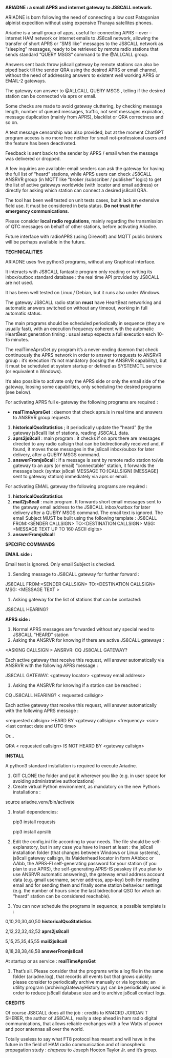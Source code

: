 **ARIADNE : a small APRS and internet gateway to JS8CALL network.**

ARIADNE is born following the need of connecting a low cost Patagonian alpinist expedition without using expensive Thuraya satellites phones.

Ariadne is a small group of apps, useful for connecting APRS – over – internet HAM network or internet emails to JS8call network, allowing the transfer of short APRS or “SMS like” messages to the JS8CALL network as “sleeping” messages, ready to be retrieved by remote radio stations that sends standard “QUERY MSGS“ command to the @ALLCALL group.

Answers sent back throw js8call gateway by remote stations can also be piped back till the sender QRA using the desired APRS or email channel, without the need of addressing answers to existent well working APRS or EMAIL-2 gateways.

The gateway can answer to @ALLCALL QUERY MSGS , telling if the desired station can be connected via aprs or email.

Some checks are made to avoid gateway cluttering, by checking message length, number of queued messages, traffic, not sent messages expiration, message duplication (mainly from APRS), blacklist or QRA correctness and so on.

A text message censorship was also provided, but at the moment ChatGPT program access is no more free neither for small not-professional users and the feature has been deactivated.

Feedback is sent back to the sender by APRS / email when the message was delivered or dropped.

A few inquiries are available: email senders can ask the gateway for having the full list of “heard” stations, while APRS users can check JS8CALL ANSRVR group (in MQTT like “broker /subscriber / publisher” logic) to get the list of active gateways worldwide (with locator and email address) or directly for asking which station can connect a desired js8call QRA.

The tool has been well tested on unit tests cases, but it lack an extensive field use. It must be considered in beta status. **Do not trust it for emergency communications**.

Please consider **local radio regulations**, mainly regarding the transmission of QTC messages on behalf of other stations, before activating Ariadne.

Future interface with radioAPRS (using Direwolf) and MQTT public brokers will be perhaps available in the future.

**TECHNICALITIES**

ARIADNE uses five python3 programs, without any Graphical interface.

It interacts with JS8CALL fantastic program only reading or writing its inbox/outbox standard database : the real time API provided by JS8CALL are not used.

It has been well tested on Linux / Debian, but it runs also under Windows.

The gateway JS8CALL radio station **must** have HeartBeat networking and automatic answers switched on without any timeout, working in full automatic status.

The main programs should be scheduled periodically in sequence (they are usually fast), with an execution frequency coherent with the automatic HeartBeat generation timing : usual setup expects a full execution each 10-15 minutes.

The realTimeAprsGet.py program it’s a never-ending daemon that check continuously the APRS network in order to answer to requests to ANSRVR group : it’s execution it’s not mandatory (loosing the ANSRVR capability), but it must be scheduled at system startup or defined as SYSTEMCTL service (or equivalent n Windows).

It’s also possible to activate only the APRS side or only the email side of the gateway, loosing some capabilities, only scheduling the desired programs (see below).

For activating APRS full e-gateway the following programs are required :

-   **realTimeAprsGet** : daemon that check aprs.is in real time and answers to ANSRVR group requests
   
1.  **historicalQsoStatistics** ; it periodically update the “heard” (by the gateway js8call) list of stations, reading JS8CALL data.
2.  **aprs2js8call** : main program : it checks if on aprs there are messages directed to any radio callsign that can be bidirectionally received and, if found, it moves those messages in the js8call inbox/oubox for later delivery, after a QUERY MSGS command.
3.  **answerFromjs8call** : if a message is sent by remote radio station to/via gateway to an aprs (or email) “connectable” station, it forwards the message back (syntax js8call MESSAGE TO:[CALLSIGN] [MESSAGE] sent to gateway station) immediately via aprs or email.

For activating EMAIL gateway the following programs are required :

1.  **historicalQsoStatistics**
2.  **mail2js8call** : main program. It forwards short email messages sent to the gateway email address to the JS8CALL inbox/outbox for later delivery after a QUERY MSGS command. The email text is ignored. The email Subject MUST be built using the following template : JS8CALL FROM:\<SENDER CALLSIGN\> TO:\<DESTINATION CALLSIGN\> MSG: \<MESSAGE TEXT UP TO 160 ASCII digits\>
3.  **answerFromjs8call**

**SPECIFIC COMMANDS**

**EMAIL side :**

Email text is ignored. Only email Subject is checked.

1.  Sending message to JS8CALL gateway for further forward :

JS8CALL FROM:\<SENDER CALLSIGN\> TO:\<DESTINATION CALLSIGN\> MSG: \<MESSAGE TEXT \>

1.  Asking gateway for the list of stations that can be contacted:

JS8CALL HEARING?

**APRS side :**

1.  Normal APRS messages are forwarded without any special need to JS8CALL “HEARD” station
2.  Asking the ANSRVR for knowing if there are active JS8CALL gateways :

\<ASKING CALLSIGN \> ANSRVR: CQ JS8CALL GATEWAY?

Each active gateway that receive this request, will answer automatically via ANSRVR with the following APRS message :

JS8CALL GATEWAY: \<gateway locator\> \<gateway email address\>

1.  Asking the ANSRVR for knowing if a station can be reached :

CQ JS8CALL HEARING? \< requested callsign\>

Each active gateway that receive this request, will answer automatically with the following APRS message :

\<requested callsign\> HEARD BY \<gateway callsign\> \<frequency\> \<snr\> \<last contact date and UTC time\>

Or…

QRA \< requested callsign\> IS NOT HEARD BY \<gateway callsign\>

**INSTALL**

A python3 standard installation is required to execute Ariadne.

1.  GIT CLONE the folder and put it wherever you like (e.g. in user space for avoiding administrative authorizations)
2.  Create virtual Python environment, as mandatory on the new Pythons installations :

source ariadne.venv/bin/activate

1.  Install dependencies:

    pip3 install requests

    pip3 install aprslib

1.  Edit the config.ini file according to your needs. The file should be self-explanatory, but in any case you have to insert at least : the js8call installation folder (that changes between Windows or Linux systems), js8call gateway callsign, its Maidenhead locator in form AAbbcc or AAbb, the APRS-FI self-generating password for your station (if you plan to use APRS), the self-generating APRS-IS passkey (if you plan to use ANSRVR automatic answering), the gateway email address account data (e.g. gmail username, server address, app-key) both for reading email and for sending them and finally some station behaviour settings (e.g. the number of hours since the last bidrectional QSO for which an “heard” station can be considered reachable).
2.  You can now schedule the programs in sequence; a possible template is :

0,10,20,30,40,50 **historicalQsoStatistics**

2,12,22,32,42,52 **aprs2js8call**

5,15,25,35,45,55 **mail2js8call**

8,18,28,38,48,58 **answerFromjs8call**

At startup or as service : **realTimeAprsGet**

1.  That’s all. Please consider that the programs write a log file in the same folder (ariadne.log), that records all events but that grows quickly: please consider to periodically archive manually or via logrotate; an utility program (archivingGatewayHistory.py) can be periodically used in order to reduce js8call database size and to archive js8call contact logs.

**CREDITS**

Of course JS8CALL does all the job : credits to KN4CRD JORDAN T SHERER, the author of JS8CALL, really a step ahead in ham radio digital communications, that allows reliable exchanges with a few Watts of power and poor antennas all over the world.

Totally useless to say what FT8 protocol has meant and will have in the future in the field of HAM radio communication and of ionospheric propagation study : *chapeau* to Joseph Hooton Taylor Jr. and it’s group.
